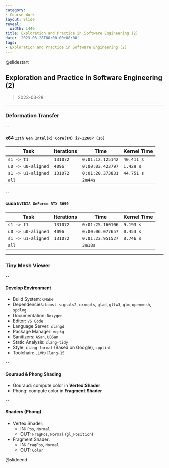 ```yaml
---
category:
- Course Work
layout: Slide
reveal:
  width: 1440
title: Exploration and Practice in Software Engineering (2)
date: '2023-03-28T00:00:00+08:00'
tags:
- Exploration and Practice in Software Engineering (2)
---
```


@slidestart

## Exploration and Practice in Software Engineering (2)

> 2023-03-28

---

### Deformation Transfer

--

#### x64 `12th Gen Intel(R) Core(TM) i7-1260P (16)`

| Task               | Iterations | Time             | Kernel Time |
| ------------------ | ---------- | ---------------- | ----------- |
| `s1 -> t1`         | `131072`   | `0:01:12.125142` | `40.411 s`  |
| `u0 -> u0-aligned` | `4096`     | `0:00:03.423797` | `1.429 s`   |
| `s1 -> u1-aligned` | `131072`   | `0:01:20.373831` | `44.751 s`  |
| `all`              |            | `2m44s`          |             |

--

#### cuda `NVIDIA GeForce RTX 3090`

| Task               | Iterations | Time             | Kernel Time |
| ------------------ | ---------- | ---------------- | ----------- |
| `s1 -> t1`         | `131072`   | `0:01:25.160106` | `9.193 s`   |
| `u0 -> u0-aligned` | `4096`     | `0:00:06.077657` | `0.453 s`   |
| `s1 -> u1-aligned` | `131072`   | `0:01:23.951527` | `8.746 s`   |
| `all`              |            | `3m18s`          |             |

---

### Tiny Mesh Viewer

--

#### Develop Environment

- Build System: `CMake`
- Dependencies: `boost-signals2`, `cxxopts`, `glad`, `glfw3`, `glm`, `openmesh`, `spdlog`
- Documentation: `Doxygen`
- Editor: `VS Code`
- Language Server: `clangd`
- Package Manager: `vcpkg`
- Sanitizers: `ASan`, `UBSan`
- Static Analysis: `clang-tidy`
- Style: `clang-format` (Based on Google), `cpplint`
- Toolchain: `LLVM/Clang-15`

--

#### Gouraud & Phong Shading

- Gouraud: compute color in **Vertex Shader**
- Phong: compute color in **Fragment Shader**

--

#### Shaders (Phong)

- Vertex Shader:
  - IN: `Pos`, `Normal`
  - OUT: `FragPos`, `Normal` (`gl_Position`)
- Fragment Shader:
  - IN: `FragPos`, `Normal`
  - OUT: `Color`

@slideend
